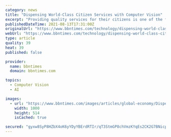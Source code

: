 ```yaml
---
category: news
title: "Dispensing World-Class Citizen Services with Computer Vision"
excerpt: "Providing quality services for their citizens is one of the foremost priorities of responsible governments around the world."
publishedDateTime: 2021-08-13T17:31:00Z
originalUrl: "https://www.bbntimes.com/technology/dispensing-world-class-citizen-services-with-computer-vision"
webUrl: "https://www.bbntimes.com/technology/dispensing-world-class-citizen-services-with-computer-vision"
type: article
quality: 39
heat: 39
published: false

provider:
  name: bbntimes
  domain: bbntimes.com

topics:
  - Computer Vision
  - AI

images:
  - url: "https://www.bbntimes.com/images/articles/global-economy/Dispensing_World-Class_Citizen_Services_with_Computer_Vision.jpeg"
    width: 1000
    height: 514
    isCached: true

secured: "gyxw8SyP8HZbX4oK6yYDyYBErdRTIr/qT3StmGP8chVmzKYqEs2CK2G7BNicpqlnG9QJ/j4P7loofhcC4ibiFPQausdq2CMPvGAJ1iTvu0khXFLrW4/immGRswu5qt5TIH5cOt/SbuTm5LWtFQ/fcnp+UN9CXurLyS1wj6MLymdnJEhTTCWeZPsvt29+EYikM7jov/mrjva4MrOiGMxdwSeFuiSbpCgaZUttPKsR3rgp2JR+vNW9Mf3mN7+2JtWSwRtGXwENcmbEvMPYpwzB5nAl1fENbBXtCkfBmiz2ynwYrADJojaAI9tgUhTtHJaPNzuzxTqsQS+340wWEKEMiOqtUCb7H8FYERuXYKRuWL8=;aDiZXIq1jvJU+ou12WpL3Q=="
---
```


